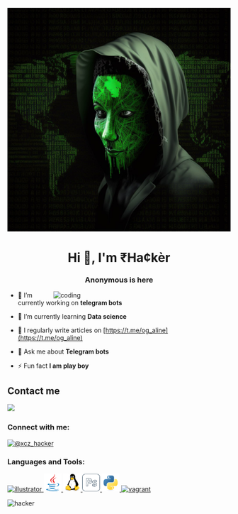 ![logo](https://github.com/Anikchakr/Anikchakr/blob/main/IMG_20240104_165315_068.jpg)
<h1 align="center">Hi 👋, I'm ₹Ha¢kèr</h1>
<h3 align="center">Anonymous is here</h3>

<Img align="right" alt="coding" width="400" src="https://user-images.githubusercontent.com/55389276/140866485-8fb1c876-9a8f-4d6a-98dc-08c4981eaf70.gif">

- 🔭 I’m currently working on **telegram bots**

- 🌱 I’m currently learning **Data science**

- 📝 I regularly write articles on [https://t.me/og_aline](https://t.me/og_aline)

- 💬 Ask me about **Telegram bots**

- ⚡ Fun fact **I am play boy**
## Contact me
<p align="left">
   <a href="https://xzc_hacker.t.me"><img src="https://img.shields.io/badge/Telegram-2CA5E0?style=for-the-badge&logo=telegram&logoColor=white"></a>
<h3 align="left">Connect with me:</h3>
<p align="left">
<a href="https://dev.to/@xcz_hacker" target="blank"><img align="center" src="https://raw.githubusercontent.com/rahuldkjain/github-profile-readme-generator/master/src/images/icons/Social/devto.svg" alt="@xcz_hacker" height="30" width="40" /></a>
</p>

<h3 align="left">Languages and Tools:</h3>
<p align="left"> <a href="https://www.adobe.com/in/products/illustrator.html" target="_blank" rel="noreferrer"> <img src="https://www.vectorlogo.zone/logos/adobe_illustrator/adobe_illustrator-icon.svg" alt="illustrator" width="40" height="40"/> </a> <a href="https://www.java.com" target="_blank" rel="noreferrer"> <img src="https://raw.githubusercontent.com/devicons/devicon/master/icons/java/java-original.svg" alt="java" width="40" height="40"/> </a> <a href="https://www.linux.org/" target="_blank" rel="noreferrer"> <img src="https://raw.githubusercontent.com/devicons/devicon/master/icons/linux/linux-original.svg" alt="linux" width="40" height="40"/> </a> <a href="https://www.photoshop.com/en" target="_blank" rel="noreferrer"> <img src="https://raw.githubusercontent.com/devicons/devicon/master/icons/photoshop/photoshop-line.svg" alt="photoshop" width="40" height="40"/> </a> <a href="https://www.python.org" target="_blank" rel="noreferrer"> <img src="https://raw.githubusercontent.com/devicons/devicon/master/icons/python/python-original.svg" alt="python" width="40" height="40"/> </a> <a href="https://www.vagrantup.com/" target="_blank" rel="noreferrer"> <img src="https://www.vectorlogo.zone/logos/vagrantup/vagrantup-icon.svg" alt="vagrant" width="40" height="40"/> </a> </p>

<p><img align="center" src="https://github-readme-stats.vercel.app/api/top-langs?username=hacker&show_icons=true&locale=en&layout=compact" alt="hacker" /></p>

